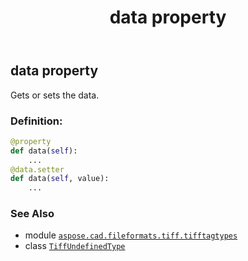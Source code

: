 ﻿---
title: data property
second_title: Aspose.CAD for Python via .NET API References
description: 
type: docs
weight: 100
url: /aspose.cad.fileformats.tiff.tifftagtypes/tiffundefinedtype/data/
is_root: false
---

## data property


Gets or sets the data.
### Definition:
```python
@property
def data(self):
    ...
@data.setter
def data(self, value):
    ...
```

### See Also
* module [`aspose.cad.fileformats.tiff.tifftagtypes`](../../)
* class [`TiffUndefinedType`](/cad/python-net/aspose.cad.fileformats.tiff.tifftagtypes/tiffundefinedtype)
